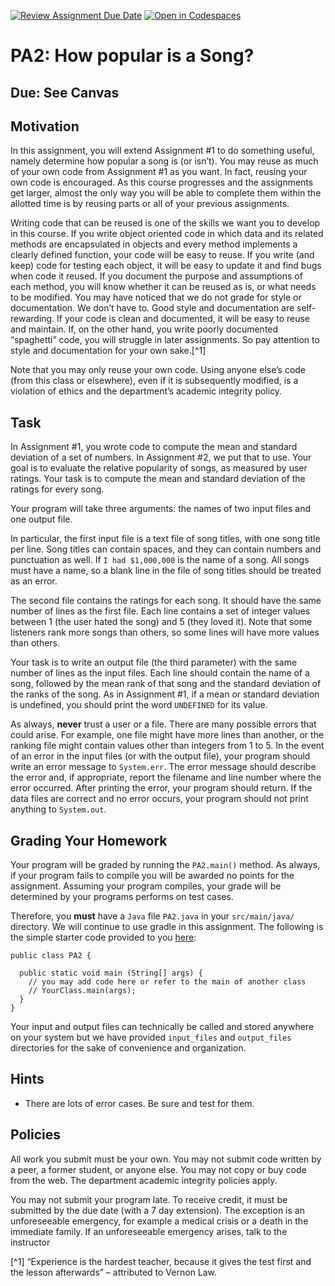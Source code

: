 [![Review Assignment Due Date](https://classroom.github.com/assets/deadline-readme-button-24ddc0f5d75046c5622901739e7c5dd533143b0c8e959d652212380cedb1ea36.svg)](https://classroom.github.com/a/Ie-WcIRw)
[![Open in Codespaces](https://classroom.github.com/assets/launch-codespace-7f7980b617ed060a017424585567c406b6ee15c891e84e1186181d67ecf80aa0.svg)](https://classroom.github.com/open-in-codespaces?assignment_repo_id=13665790)
# PA2: How popular is a Song?

## Due: See Canvas

## Motivation

In this assignment, you will extend Assignment #1 to do something useful,
namely determine how popular a song is (or isn’t). You may reuse as much of
your own code from Assignment #1 as you want. In fact, reusing your own code
is encouraged. As this course progresses and the assignments get larger,
almost the only way you will be able to complete them within the allotted
time is by reusing parts or all of your previous assignments.

Writing code that can be reused is one of the skills we want you to develop
in this course. If you write object oriented code in which data and its
related methods are encapsulated in objects and every method implements a
clearly defined function, your code will be easy to reuse. If you write
(and keep) code for testing each object, it will be easy to update it and
find bugs when code it reused. If you document the purpose and assumptions
of each method, you will know whether it can be reused as is, or what needs
to be modified. You may have noticed that we do not grade for style or
documentation. We don’t have to. Good style and documentation are
self-rewarding. If your code is clean and documented, it will be easy
to reuse and maintain. If, on the other hand, you write poorly documented
“spaghetti” code, you will struggle in later assignments. So pay attention
to style and documentation for your own sake.[^1]

Note that you may only reuse your own code. Using anyone else’s code (from
this class or elsewhere), even if it is subsequently modified, is a violation
of ethics and the department’s academic integrity policy.

## Task

In Assignment #1, you wrote code to compute the mean and standard deviation
of a set of numbers. In Assignment #2, we put that to use. Your goal is to
evaluate the relative popularity of songs, as measured by user ratings.
Your task is to compute the mean and standard deviation of the ratings for
every song.

Your program will take three arguments: the names of two input files and
one output file.

In particular, the first input file is a text file of song titles,
with one song title per line.
Song titles can contain spaces, and they can contain numbers and punctuation
as well. If `I had $1,000,000` is the name of a song. All songs must have a
name, so a blank line in the file of song titles should be treated as an error.

The second file contains the ratings for each song. It should have the
same number of lines as the first file. Each line contains a set of integer
values between 1 (the user hated the song) and 5 (they loved it). Note that
some listeners rank more songs than others, so some lines will have more
values than others.

Your task is to write an output file (the third parameter) with the same number
of lines as the input files. Each line should contain the name of a song,
followed by the mean rank of that song and the standard deviation of the
ranks of the song. As in Assignment #1, if a mean or standard deviation is
undefined, you should print the word `UNDEFINED` for its value. 

As always, **never** trust a user or a file. There are many possible errors
that could arise. For example, one file might have more lines than another,
or the ranking file might contain values other than integers from 1 to 5.
In the event of an error in the input files (or with the output file),
your program should write an error message to `System.err`. The error
message should describe the error and, if appropriate, report the filename
and line number where the error occurred. After printing the error,
your program should return. If the data files are correct and no error occurs,
your program should not print anything to `System.out`.

## Grading Your Homework

Your program will be graded by running the `PA2.main()` method. As always,
if your program fails to compile you will be awarded no points for the
assignment. Assuming your program compiles, your grade will be determined by
your programs performs on test cases.

Therefore, you **must** have a `Java` file `PA2.java` in your `src/main/java/` directory. We will continue to use gradle in this assignment.
The following is the simple starter code provided to you [here](PA2.java):

````
public class PA2 {

  public static void main (String[] args) {
    // you may add code here or refer to the main of another class
    // YourClass.main(args);
  }
}
````
Your input and output files can technically be called and stored anywhere on your system but we have provided `input_files` and `output_files` directories for the sake of convenience and organization.

## Hints

 - There are lots of error cases. Be sure and test for them.

## Policies

All work you submit must be your own. You may not submit code written by a
peer, a former student, or anyone else. You may not copy or buy code from the
web. The department academic integrity policies apply.

You may not submit your program late. To receive credit, it must be submitted
by the due date (with a 7 day extension). The exception is an unforeseeable
emergency, for example a medical crisis or a death in the immediate family.
If an unforeseeable emergency arises, talk to the instructor


[^1] “Experience is the hardest teacher, because it gives the test first and
     the lesson afterwards” – attributed to Vernon Law.
